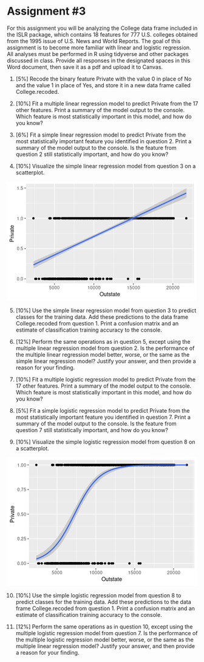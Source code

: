 # Assignment #3

For this assignment you will be analyzing the College data frame included in the ISLR package, which contains 18 features for 777 U.S. colleges obtained from the 1995 issue of U.S. News and World Reports. The goal of this assignment is to become more familiar with linear and logistic regression. All analyses must be performed in R using tidyverse and other packages discussed in class. Provide all responses in the designated spaces in this Word document, then save it as a pdf and upload it to Canvas. 

1.	[5%] Recode the binary feature Private with the value 0 in place of No and the value 1 in place of Yes, and store it in a new data frame called College.recoded.

2.	[10%] Fit a multiple linear regression model to predict Private from the 17 other features. Print a summary of the model output to the console. Which feature is most statistically important in this model, and how do you know? 

3.	[6%] Fit a simple linear regression model to predict Private from the most statistically important feature you identified in question 2. Print a summary of the model output to the console. Is the feature from question 2 still statistically important, and how do you know? 

4.	[10%] Visualize the simple linear regression model from question 3 on a scatterplot. 

![](Images/Q4.png)

5.	[10%] Use the simple linear regression model from question 3 to predict classes for the training data. Add these predictions to the data frame College.recoded from question 1. Print a confusion matrix and an estimate of classification training accuracy to the console. 

6.	[12%] Perform the same operations as in question 5, except using the multiple linear regression model from question 2. Is the performance of the multiple linear regression model better, worse, or the same as the simple linear regression model? Justify your answer, and then provide a reason for your finding. 

7.	[10%] Fit a multiple logistic regression model to predict Private from the 17 other features. Print a summary of the model output to the console. Which feature is most statistically important in this model, and how do you know? 

8.	[5%] Fit a simple logistic regression model to predict Private from the most statistically important feature you identified in question 7. Print a summary of the model output to the console. Is the feature from question 7 still statistically important, and how do you know? 

9.	[10%] Visualize the simple logistic regression model from question 8 on a scatterplot. 

![](Images/Q9.png)

10.	[10%] Use the simple logistic regression model from question 8 to predict classes for the training data. Add these predictions to the data frame College.recoded from question 1. Print a confusion matrix and an estimate of classification training accuracy to the console. 

11.	[12%] Perform the same operations as in question 10, except using the multiple logistic regression model from question 7. Is the performance of the multiple logistic regression model better, worse, or the same as the multiple linear regression model? Justify your answer, and then provide a reason for your finding.
